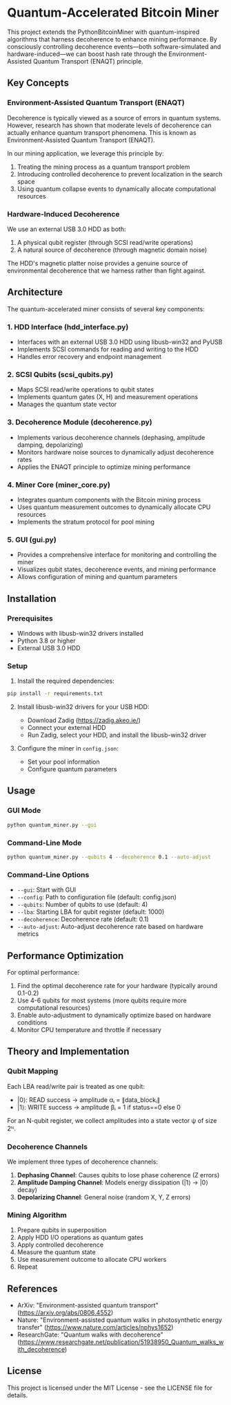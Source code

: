 # Quantum-Accelerated Bitcoin Miner

This project extends the PythonBitcoinMiner with quantum-inspired algorithms that harness decoherence to enhance mining performance. By consciously controlling decoherence events—both software-simulated and hardware-induced—we can boost hash rate through the Environment-Assisted Quantum Transport (ENAQT) principle.

## Key Concepts

### Environment-Assisted Quantum Transport (ENAQT)

Decoherence is typically viewed as a source of errors in quantum systems. However, research has shown that moderate levels of decoherence can actually enhance quantum transport phenomena. This is known as Environment-Assisted Quantum Transport (ENAQT).

In our mining application, we leverage this principle by:

1. Treating the mining process as a quantum transport problem
2. Introducing controlled decoherence to prevent localization in the search space
3. Using quantum collapse events to dynamically allocate computational resources

### Hardware-Induced Decoherence

We use an external USB 3.0 HDD as both:

1. A physical qubit register (through SCSI read/write operations)
2. A natural source of decoherence (through magnetic domain noise)

The HDD's magnetic platter noise provides a genuine source of environmental decoherence that we harness rather than fight against.

## Architecture

The quantum-accelerated miner consists of several key components:

### 1. HDD Interface (hdd_interface.py)

- Interfaces with an external USB 3.0 HDD using libusb-win32 and PyUSB
- Implements SCSI commands for reading and writing to the HDD
- Handles error recovery and endpoint management

### 2. SCSI Qubits (scsi_qubits.py)

- Maps SCSI read/write operations to qubit states
- Implements quantum gates (X, H) and measurement operations
- Manages the quantum state vector

### 3. Decoherence Module (decoherence.py)

- Implements various decoherence channels (dephasing, amplitude damping, depolarizing)
- Monitors hardware noise sources to dynamically adjust decoherence rates
- Applies the ENAQT principle to optimize mining performance

### 4. Miner Core (miner_core.py)

- Integrates quantum components with the Bitcoin mining process
- Uses quantum measurement outcomes to dynamically allocate CPU resources
- Implements the stratum protocol for pool mining

### 5. GUI (gui.py)

- Provides a comprehensive interface for monitoring and controlling the miner
- Visualizes qubit states, decoherence events, and mining performance
- Allows configuration of mining and quantum parameters

## Installation

### Prerequisites

- Windows with libusb-win32 drivers installed
- Python 3.8 or higher
- External USB 3.0 HDD

### Setup

1. Install the required dependencies:

```bash
pip install -r requirements.txt
```

2. Install libusb-win32 drivers for your USB HDD:
   - Download Zadig (https://zadig.akeo.ie/)
   - Connect your external HDD
   - Run Zadig, select your HDD, and install the libusb-win32 driver

3. Configure the miner in `config.json`:
   - Set your pool information
   - Configure quantum parameters

## Usage

### GUI Mode

```bash
python quantum_miner.py --gui
```

### Command-Line Mode

```bash
python quantum_miner.py --qubits 4 --decoherence 0.1 --auto-adjust
```

### Command-Line Options

- `--gui`: Start with GUI
- `--config`: Path to configuration file (default: config.json)
- `--qubits`: Number of qubits to use (default: 4)
- `--lba`: Starting LBA for qubit register (default: 1000)
- `--decoherence`: Decoherence rate (default: 0.1)
- `--auto-adjust`: Auto-adjust decoherence rate based on hardware metrics

## Performance Optimization

For optimal performance:

1. Find the optimal decoherence rate for your hardware (typically around 0.1-0.2)
2. Use 4-6 qubits for most systems (more qubits require more computational resources)
3. Enable auto-adjustment to dynamically optimize based on hardware conditions
4. Monitor CPU temperature and throttle if necessary

## Theory and Implementation

### Qubit Mapping

Each LBA read/write pair is treated as one qubit:
- |0⟩: READ success → amplitude αᵢ = ∥data_blockᵢ∥
- |1⟩: WRITE success → amplitude βᵢ = 1 if status==0 else 0

For an N-qubit register, we collect amplitudes into a state vector ψ of size 2ᴺ.

### Decoherence Channels

We implement three types of decoherence channels:

1. **Dephasing Channel**: Causes qubits to lose phase coherence (Z errors)
2. **Amplitude Damping Channel**: Models energy dissipation (|1⟩ → |0⟩ decay)
3. **Depolarizing Channel**: General noise (random X, Y, Z errors)

### Mining Algorithm

1. Prepare qubits in superposition
2. Apply HDD I/O operations as quantum gates
3. Apply controlled decoherence
4. Measure the quantum state
5. Use measurement outcome to allocate CPU workers
6. Repeat

## References

- ArXiv: "Environment-assisted quantum transport" (https://arxiv.org/abs/0806.4552)
- Nature: "Environment-assisted quantum walks in photosynthetic energy transfer" (https://www.nature.com/articles/nphys1652)
- ResearchGate: "Quantum walks with decoherence" (https://www.researchgate.net/publication/51938950_Quantum_walks_with_decoherence)

## License

This project is licensed under the MIT License - see the LICENSE file for details.